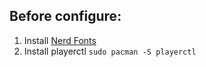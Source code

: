 ## Before configure:

1. Install [Nerd Fonts](https://www.nerdfonts.com/font-downloads)
2. Install playerctl `sudo pacman -S playerctl`
